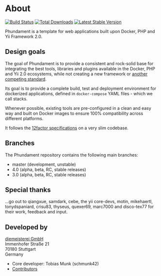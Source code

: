About
=====

[![Build Status](https://travis-ci.org/phundament/app.svg?branch=master)](https://travis-ci.org/phundament/app)
[![Total Downloads](https://poser.pugx.org/phundament/app/downloads.png)](https://packagist.org/packages/phundament/app)
[![Latest Stable Version](https://poser.pugx.org/phundament/app/v/stable.png)](https://packagist.org/packages/phundament/app)

Phundament is a template for web applications built upon Docker, PHP and Yii Framework 2.0.

Design goals
-----------------

The goal of Phundament is to provide a consistent and rock-solid base for integrating the best tools, libraries and plugins available in the Docker, PHP and Yii 2.0 ecosystems, while not creating a new framework or [another competing standard](http://xkcd.com/927/). 

Its goal is to provide a complete build, test and deployment environment for dockerized applications, defined in `docker-compose` YAML files - which we call stacks.

Whenever possible, existing tools are pre-configured in a clean and easy way and built on Docker images to ensure 100% compatibility across different platforms.

It follows the [12factor specifications](http://12factor.net) on a very slim codebase.



Branches
--------

The Phundament repository contains the following main branches:

- master (development, unstable)
- 4.0 (alpha, beta, RC, stable releases)
- 3.0 (alpha, beta, RC, stable releases)


Special thanks
--------------

...go out to qiangxue, samdark, cebe, the yii core-devs, motin, mikehaertl, tonydspaniard, crisu83, thyseus, quexer69, marc7000 and disco-tex77 for their work, feedback and input.


Developed by
------------

[diemeisterei GmbH](http://diemeisterei.de)  
Immenhofer Straße 21  
70180 Stuttgart  
Germany

- Core developer: Tobias Munk (schmunk42)
- [Contributors](https://github.com/phundament/app/graphs/contributors)